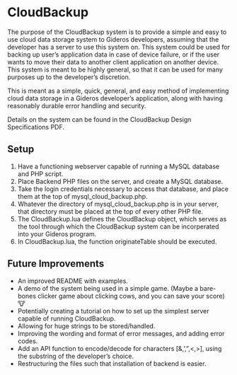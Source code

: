 # CloudBackup
 
The purpose of the CloudBackup system is to provide a simple and easy to use cloud data storage system to Gideros developers, assuming that the developer has a server to use this system on. This system could be used for backing up user’s application data in case of device failure, or if the user wants to move their data to another client application on another device. This system is meant to be highly general, so that it can be used for many purposes up to the developer’s discretion.

This is meant as a simple, quick, general, and easy method of implementing cloud data storage in a Gideros developer’s application, along with having reasonably durable error handling and security.

Details on the system can be found in the CloudBackup Design Specifications PDF.

## Setup

1. Have a functioning webserver capable of running a MySQL database and PHP script.
2. Place Backend PHP files on the server, and create a MySQL database.
3. Take the login credentials necessary to access that database, and place them at the top of mysql_cloud_backup.php.
4. Whatever the directory of mysql_cloud_backup.php is in your server, that directory must be placed at the top of every other PHP file.
5. The CloudBackup.lua defines the CloudBackup object, which serves as the tool through which the CloudBackup system can be incorperated into your Gideros program.
6. In CloudBackup.lua, the function originateTable should be executed.

## Future Improvements

- An improved README with examples.
- A demo of the system being used in a simple game. (Maybe a bare-bones clicker game about clicking cows, and you can save your score) 🐮
- Potentially creating a tutorial on how to set up the simplest server capable of running CloudBackup.
- Allowing for huge strings to be stored/handled.
- Improving the wording and format of error messages, and adding error codes.
- Add an API function to encode/decode for characters [&,’,”,<,>], using the substring of the developer’s choice.
- Restructuring the files such that installation of backend is easier.
